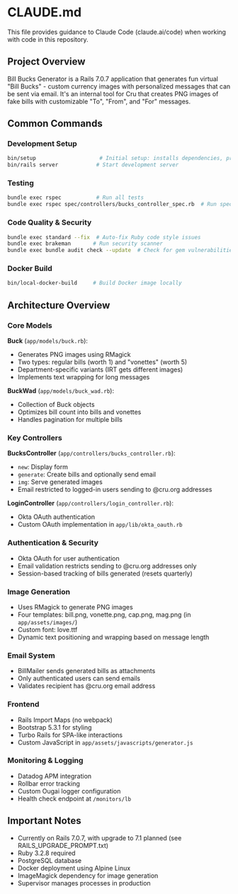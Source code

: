 # CLAUDE.md

This file provides guidance to Claude Code (claude.ai/code) when working with code in this repository.

## Project Overview

Bill Bucks Generator is a Rails 7.0.7 application that generates fun virtual "Bill Bucks" - custom currency images with personalized messages that can be sent via email. It's an internal tool for Cru that creates PNG images of fake bills with customizable "To", "From", and "For" messages.

## Common Commands

### Development Setup
```bash
bin/setup                    # Initial setup: installs dependencies, prepares database
bin/rails server            # Start development server
```

### Testing
```bash
bundle exec rspec           # Run all tests
bundle exec rspec spec/controllers/bucks_controller_spec.rb  # Run specific test file
```

### Code Quality & Security
```bash
bundle exec standard --fix  # Auto-fix Ruby code style issues
bundle exec brakeman       # Run security scanner
bundle exec bundle audit check --update  # Check for gem vulnerabilities
```

### Docker Build
```bash
bin/local-docker-build     # Build Docker image locally
```

## Architecture Overview

### Core Models

**Buck** (`app/models/buck.rb`): 
- Generates PNG images using RMagick
- Two types: regular bills (worth 1) and "vonettes" (worth 5)
- Department-specific variants (IRT gets different images)
- Implements text wrapping for long messages

**BuckWad** (`app/models/buck_wad.rb`):
- Collection of Buck objects
- Optimizes bill count into bills and vonettes
- Handles pagination for multiple bills

### Key Controllers

**BucksController** (`app/controllers/bucks_controller.rb`):
- `new`: Display form
- `generate`: Create bills and optionally send email
- `img`: Serve generated images
- Email restricted to logged-in users sending to @cru.org addresses

**LoginController** (`app/controllers/login_controller.rb`):
- Okta OAuth authentication
- Custom OAuth implementation in `app/lib/okta_oauth.rb`

### Authentication & Security

- Okta OAuth for user authentication
- Email validation restricts sending to @cru.org addresses only
- Session-based tracking of bills generated (resets quarterly)

### Image Generation

- Uses RMagick to generate PNG images
- Four templates: bill.png, vonette.png, cap.png, mag.png (in `app/assets/images/`)
- Custom font: love.ttf
- Dynamic text positioning and wrapping based on message length

### Email System

- BillMailer sends generated bills as attachments
- Only authenticated users can send emails
- Validates recipient has @cru.org email address

### Frontend

- Rails Import Maps (no webpack)
- Bootstrap 5.3.1 for styling
- Turbo Rails for SPA-like interactions
- Custom JavaScript in `app/assets/javascripts/generator.js`

### Monitoring & Logging

- Datadog APM integration
- Rollbar error tracking
- Custom Ougai logger configuration
- Health check endpoint at `/monitors/lb`

## Important Notes

- Currently on Rails 7.0.7, with upgrade to 7.1 planned (see RAILS_UPGRADE_PROMPT.txt)
- Ruby 3.2.8 required
- PostgreSQL database
- Docker deployment using Alpine Linux
- ImageMagick dependency for image generation
- Supervisor manages processes in production